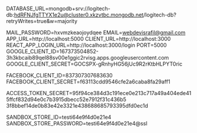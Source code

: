 
DATABASE_URL=mongodb+srv://logitech-db:hdRFNJfgTTYX1e2u@cluster0.xkzvtbc.mongodb.net/logitech-db?retryWrites=true&w=majority

MAIL_PASSWORD=hxvmzkeaojoydqee 
EMAIL=webdevisrafil@gmail.com 
APP_URL=http://localhost:5000
CLIENT_URL=http://localhost:3000
REACT_APP_LOGIN_URL=http://localhost:3000/login
PORT=5000
GOOGLE_CLIENT_ID=167373504852-3h3kbcaib89qel88sv00e1ggic2rvisg.apps.googleusercontent.com 
GOOGLE_CLIENT_SECRET=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

FACEBOOK_CLIENT_ID=837307307683630 
FACEBOOK_CLIENT_SECRET=f63113cdd9546cfe2a6caba8fa29aff1

ACCESS_TOKEN_SECRET=95f94ce384d3c191ece0e213c717a49a404ede415ffcf832d94e0c7b3915dbecc52e7912f31c436b5 3f8bbef14de0b83e42e3321e438688685793395dfd0ec1d

SANDBOX_STORE_ID=testi64e9f4d0e21e4 
SANDBOX_STORE_PASSWORD=testi64e9f4d0e21e4@ssl
